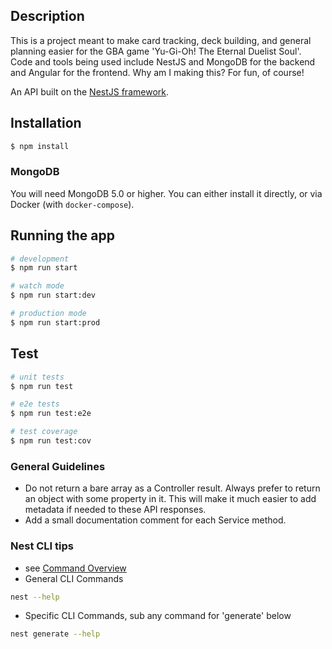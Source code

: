 ## Description

This is a project meant to make card tracking, deck building, and general planning easier for the GBA game 'Yu-Gi-Oh! The Eternal Duelist Soul'. Code and tools being used include NestJS and MongoDB for the backend and Angular for the frontend. Why am I making this? For fun, of course!

An API built on the [NestJS framework](https://nestjs.com/).

## Installation

```bash
$ npm install
```

### MongoDB

You will need MongoDB 5.0 or higher. You can either install it directly, or via Docker (with `docker-compose`).

## Running the app

```bash
# development
$ npm run start

# watch mode
$ npm run start:dev

# production mode
$ npm run start:prod
```

## Test

```bash
# unit tests
$ npm run test

# e2e tests
$ npm run test:e2e

# test coverage
$ npm run test:cov
```

### General Guidelines

* Do not return a bare array as a Controller result. Always prefer to return an object with some property in it. This will make it much easier to add metadata if needed to these API responses.
* Add a small documentation comment for each Service method.

### Nest CLI tips
* see [Command Overview](https://docs.nestjs.com/cli/overview#command-overview)
* General CLI Commands
```bash
nest --help
```
* Specific CLI Commands, sub any command for 'generate' below
```bash
nest generate --help
```
